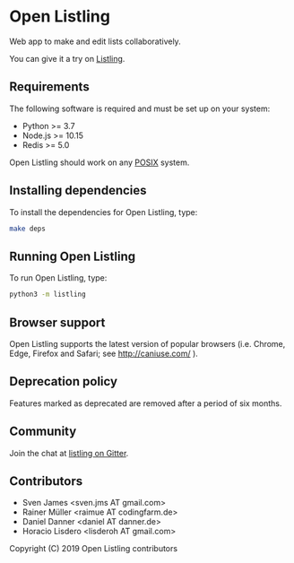 # Open Listling

Web app to make and edit lists collaboratively.

You can give it a try on [Listling](https://listling.org/).

## Requirements

The following software is required and must be set up on your system:

* Python >= 3.7
* Node.js >= 10.15
* Redis >= 5.0

Open Listling should work on any [POSIX](https://en.wikipedia.org/wiki/POSIX) system.

## Installing dependencies

To install the dependencies for Open Listling, type:

```sh
make deps
```

## Running Open Listling

To run Open Listling, type:

```sh
python3 -m listling
```

## Browser support

Open Listling supports the latest version of popular browsers (i.e. Chrome, Edge, Firefox and
Safari; see http://caniuse.com/ ).

## Deprecation policy

Features marked as deprecated are removed after a period of six months.

## Community

Join the chat at [listling on Gitter](https://gitter.im/listling/community).

## Contributors

* Sven James &lt;sven.jms AT gmail.com>
* Rainer Müller &lt;raimue AT codingfarm.de>
* Daniel Danner &lt;daniel AT danner.de>
* Horacio Lisdero &lt;lisderoh AT gmail.com>

Copyright (C) 2019 Open Listling contributors
